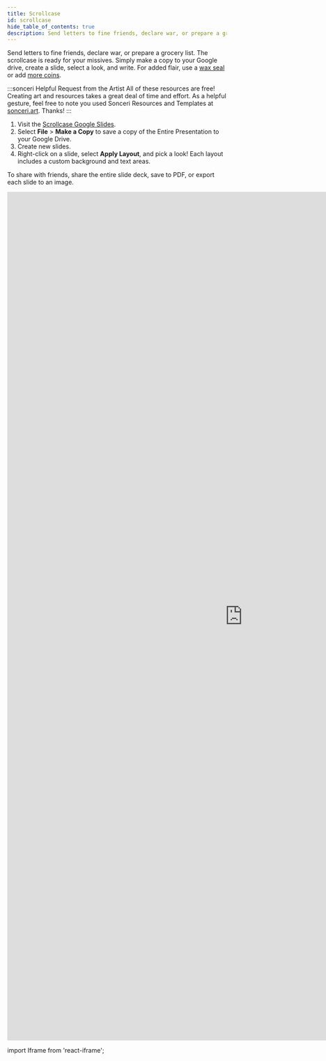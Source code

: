 ```yaml
---
title: Scrollcase
id: scrollcase
hide_table_of_contents: true
description: Send letters to fine friends, declare war, or prepare a grocery list. The scrollcase is ready for your missives. Google Slides journal series.
---
```


Send letters to fine friends, declare war, or prepare a grocery list. The scrollcase is ready for your missives. Simply make a copy to your Google drive, create a slide, select a look, and write. For added flair, use a [wax seal](wax-seals.md) or add [more coins](coins.md).

:::sonceri Helpful Request from the Artist
All of these resources are free! Creating art and resources takes a great deal of time and effort. As a helpful gesture, feel free to note you used Sonceri Resources and Templates at [sonceri.art](https://sonceri.art/). Thanks!
:::

1. Visit the [Scrollcase Google Slides](https://docs.google.com/presentation/d/1AyNMqpj4GJz_vZm4weMPPGA0opVdIv-g1m4fzxBIQu0).
2. Select **File** > **Make a Copy** to save a copy of the Entire Presentation to your Google Drive.
3. Create new slides.
4. Right-click on a slide, select **Apply Layout**, and pick a look! Each layout includes a custom background and text areas.

To share with friends, share the entire slide deck, save to PDF, or export each slide to an image.

<div className='responsive-tall-google-slides'>

<iframe src="https://docs.google.com/presentation/d/e/2PACX-1vTexZuZqcoQ8KbSoYaC-rvAZV6PQuhr-A7GsbNicuQSNLiZapy1zClUBJEGBxMH9WM2tAI8TJ-9DnVI/embed?start=false&loop=false&delayms=3000" frameborder="0" width="1080" height="1949" allowFullScreen="true" mozallowFullScreen="true" webkitallowFullScreen="true"></iframe>

</div>

import Iframe from 'react-iframe';